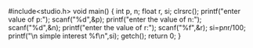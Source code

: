 #include<studio.h>
void main()
{
        int p, n;
        float r, si;
        clrsrc();
        printf("enter value of p:");
        scanf("%d",&p);
        printf("enter the value of n:");
        scanf("%d",&n);
        printf("enter the value of r:");
        scanf("%f",&r);
        si=p*n*r/100;
        printf("\n simple interest %f\n",si);
        getch();
        return 0;
}

